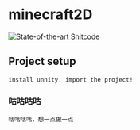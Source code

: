 # minecraft2D
[![State-of-the-art Shitcode](https://img.shields.io/static/v1?label=State-of-the-art&message=Shitcode&color=7B5804)](https://github.com/trekhleb/state-of-the-art-shitcode)
## Project setup
```
install unnity. import the project!
```


### 咕咕咕咕
```
咕咕咕咕，想一点做一点
```
